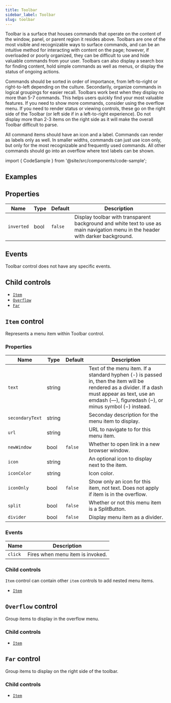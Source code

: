 ```yaml
---
title: Toolbar
sidebar_label: Toolbar
slug: toolbar
---
```


Toolbar is a surface that houses commands that operate on the content of the window, panel, or parent region it resides above. Toolbars are one of the most visible and recognizable ways to surface commands, and can be an intuitive method for interacting with content on the page; however, if overloaded or poorly organized, they can be difficult to use and hide valuable commands from your user. Toolbars can also display a search box for finding content, hold simple commands as well as menus, or display the status of ongoing actions.

Commands should be sorted in order of importance, from left-to-right or right-to-left depending on the culture. Secondarily, organize commands in logical groupings for easier recall. Toolbars work best when they display no more than 5-7 commands. This helps users quickly find your most valuable features. If you need to show more commands, consider using the overflow menu. If you need to render status or viewing controls, these go on the right side of the Toolbar (or left side if in a left-to-right experience). Do not display more than 2-3 items on the right side as it will make the overall Toolbar difficult to parse.

All command items should have an icon and a label. Commands can render as labels only as well. In smaller widths, commands can just use icon only, but only for the most recognizable and frequently used commands. All other commands should go into an overflow where text labels can be shown.

import { CodeSample } from '@site/src/components/code-sample';

## Examples

<CodeSample src="https://python-toolbar-example.pgletio.repl.co" height="300px"
    python="https://github.com/pglet/examples/blob/main/python/controls/toolbar_control.py"
    bash="https://github.com/pglet/examples/blob/main/bash/controls/toolbar.sh"
    />


## Properties

| Name            | Type   | Default | Description |
| --------------- | ------ | ------- | ----------- |
| `inverted`      | bool   | `false` | Display toolbar with transparent background and white text to use as main navigation menu in the header with darker background. |

## Events

Toolbar control does not have any specific events.

## Child controls

* [`Item`](#item-control)
* [`Overflow`](#overflow-control)
* [`Far`](#far-control)

## `Item` control

Represents a menu item within Toolbar control.

### Properties

| Name            | Type   | Default | Description |
| --------------- | ------ | ------- | ----------- |
| `text`          | string |         | Text of the menu item. If a standard hyphen (-) is passed in, then the item will be rendered as a divider. If a dash must appear as text, use an emdash (—), figuredash (‒), or minus symbol (−) instead. |
| `secondaryText` | string |         | Seconday description for the menu item to display. |
| `url`           | string |         | URL to navigate to for this menu item. |
| `newWindow`     | bool   | `false` | Whether to open link in a new browser window. |
| `icon`          | string |         | An optional icon to display next to the item. |
| `iconColor`     | string |         | Icon color. |
| `iconOnly`      | bool   | `false` | Show only an icon for this item, not text. Does not apply if item is in the overflow. |
| `split`         | bool   | `false` | Whether or not this menu item is a SplitButton. |
| `divider`       | bool   | `false` | Display menu item as a divider. |

### Events

| Name      | Description |
| --------- | ----------- |
| `click`   | Fires when menu item is invoked. |

### Child controls

`Item` control can contain other `item` controls to add nested menu items.

* [`Item`](#item-control)

## `Overflow` control

Group items to display in the overflow menu.

### Child controls

* [`Item`](#item-control)

## `Far` control

Group items to display on the right side of the toolbar.

### Child controls

* [`Item`](#item-control)
